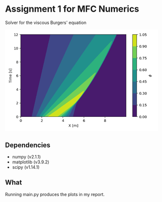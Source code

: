 # Assignment 1 for MFC Numerics
Solver for the viscous Burgers' equation

<img src="solutionEvolution.png" alt="solution" width="500"/>

## Dependencies
* numpy (v2.1.1)
* matplotlib (v3.9.2)
* scipy (v1.14.1)

## What
Running main.py produces the plots in my report.